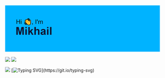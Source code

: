 ![](https://github.com/MikhailLipanin/MikhailLipanin/blob/main/header.png)

![](https://github-readme-stats.vercel.app/api?username=MikhailLipanin&show_icons=true&hide_border=true&theme=tokyonight)
![](https://streak-stats.demolab.com?user=MikhailLipanin&hide_border=true&theme=tokyonight)

![](https://github-profile-summary-cards.vercel.app/api/cards/profile-details?username=MikhailLipanin&theme=tokyonight)
[![Typing SVG](https://readme-typing-svg.herokuapp.com?font=Fira+Code&weight=900&duration=1000&multiline=true&width=300&height=200&lines=...........................;...........................;...........................;...........................;...........................;...........................;...........................)](https://git.io/typing-svg)
